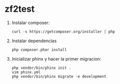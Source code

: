 zf2test
=======

1. Instalar composer:

    ```    
    curl -s https://getcomposer.org/installer | php
    ```

2. Instalar dependencias

    ```
    php composer.phar install
    ```

3. Inicializar phinx y hacer la primer migracion:
    ```
    php vendor/bin/phinx init .
    vim phinx.yml
    php vendor/bin/phinx migrate -e development
    ```
